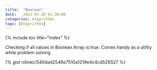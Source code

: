 ```yaml
---
title:  "Boolean"
date:   2022-02-26 01:30:00
categories: Algorithms
tags: [Algorithms]
---
```

{% include toc title="Index" %}

Checking if all values in Boolean Array is true. Comes handy as a utility while problem solving 


{% gist nitinkc/540dad2546e7510a1219e4c4cd526527 %}
